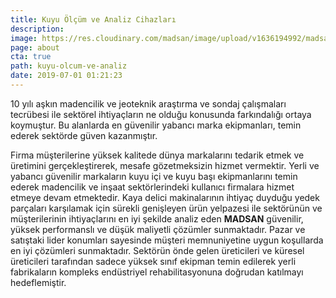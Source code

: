 ```yaml
---
title: Kuyu Ölçüm ve Analiz Cihazları 
description: 
image: https://res.cloudinary.com/madsan/image/upload/v1636194992/madsan-stock/IMG_3200_nsgux0.jpg
page: about
cta: true
path: kuyu-olcum-ve-analiz
date: 2019-07-01 01:21:23
---
```



10 yılı aşkın madencilik ve jeoteknik araştırma ve sondaj çalışmaları tecrübesi ile sektörel ihtiyaçların ne olduğu konusunda farkındalığı ortaya koymuştur. Bu alanlarda en güvenilir yabancı marka ekipmanları, temin ederek sektörde güven kazanmıştır. 

Firma müşterilerine yüksek kalitede dünya markalarını tedarik etmek ve üretimini gerçekleştirerek, mesafe gözetmeksizin hizmet vermektir. Yerli ve yabancı güvenilir markaların kuyu içi ve kuyu başı ekipmanlarını temin ederek madencilik ve inşaat sektörlerindeki kullanıcı firmalara hizmet etmeye devam etmektedir. Kaya delici makinalarının ihtiyaç duyduğu yedek parçaları karşılamak için sürekli genişleyen ürün yelpazesi ile sektörünün ve müşterilerinin ihtiyaçlarını en iyi şekilde analiz eden **MADSAN** güvenilir, yüksek performanslı ve düşük maliyetli çözümler sunmaktadır. Pazar ve satıştaki lider konumları sayesinde müşteri memnuniyetine uygun koşullarda en iyi çözümleri sunmaktadır. Sektörün önde gelen üreticileri ve küresel üreticileri tarafından sadece yüksek sınıf ekipman temin edilerek yerli fabrikaların kompleks endüstriyel rehabilitasyonuna doğrudan katılmayı hedeflemiştir.
